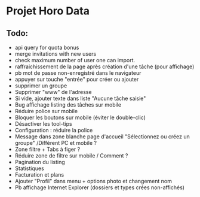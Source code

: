 # Projet Horo Data


## Todo:
* api query for quota bonus
* merge invitations with new users
* check maximum number of user one can import.
* raffraichissement de la page après création d'une tâche (pour affichage)
* pb mot de passe non-enregistré dans le navigateur
* appuyer sur touche "entrée" pour créer ou ajouter
* supprimer un groupe
* Supprimer "www" de l'adresse
* Si vide, ajouter texte dans liste "Aucune tâche saisie"
* Bug affichage listing des tâches sur mobile
* Réduire police sur mobile
* Bloquer les boutons sur mobile (éviter le double-clic)
* Désactiver les tool-tips
* Configuration : réduire la police
* Message dans zone blanche page d'accueil "Sélectionnez ou créez un groupe" /Différent PC et mobile ?
* Zone filtre + Tabs à figer ?
* Réduire zone de filtre sur mobile / Comment ?
* Pagination du listing
* Statistiques
* Facturation et plans
* Ajouter "Profil" dans menu + options photo et changement nom
* Pb affichage Internet Explorer (dossiers et types crées non-affichés)
